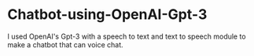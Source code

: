 # Chatbot-using-OpenAI-Gpt-3
I used OpenAI's Gpt-3 with a speech to text and text to speech module to make a chatbot that can voice chat.
